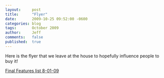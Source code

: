 ```yaml
---
layout:     post
title:      "Flyer"
date:       2009-10-25 09:52:00 -0600
categories: blog
tags:       October 2009
author:     Jeff
comments:   false
published:  true
---
```

Here is the flyer that we leave at the house to hopefully influence people to buy it!

[Final Features list 8-01-09](https://prdwebappstorage.blob.core.windows.net/kansaspattons/files/finalfeatureslist-080109-a.pdf)
